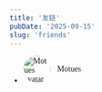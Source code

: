 ```yaml
---
title: '友链'
pubDate: '2025-09-15'
slug: 'friends'
---
```


<style>
body {
    font-family: "Times New Roman", Times, serif;
}
</style>


- <a href="https://motues.top/" target="_blank" rel="noopener noreferrer" style="text-decoration:none; color:inherit; display:flex; align-items:center; gap:0.75rem;">
    <img src="https://avatars.githubusercontent.com/u/164032838?v=4" alt="Motues avatar" style="width:48px;height:48px;border-radius:50%">
    <span>Motues</span>
  </a>




